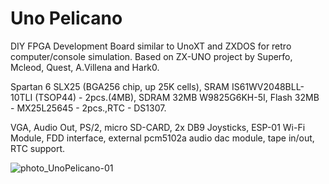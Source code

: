 # Uno Pelicano
DIY FPGA Development Board similar to UnoXT and ZXDOS for retro computer/console simulation. Based on ZX-UNO project by Superfo, Mcleod, Quest, A.Villena and Hark0.

Spartan 6 SLX25 (BGA256 chip, up 25K cells), SRAM IS61WV2048BLL-10TLI (TSOP44) - 2pcs.(4MB), SDRAM 32MB W9825G6KH-5I, Flash 32MB - MX25L25645 - 2pcs.,RTC - DS1307.

VGA, Audio Out, PS/2, micro SD-CARD, 2x DB9 Joysticks, ESP-01 Wi-Fi Module, FDD interface, external pcm5102a audio dac module, tape in/out, RTC support.

![photo_UnoPelicano-01](https://github.com/user-attachments/assets/76df79d7-4d40-44e6-bc1b-180a54419fc3)
